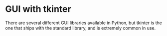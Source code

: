 # GUI with tkinter #
There are several different GUI libraries available in Python, but tkinter is the one that ships with the standard library, and is extremely common in use.

